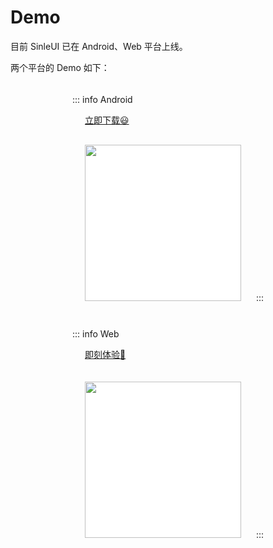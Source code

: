 # Demo

目前 SinleUI 已在 Android、Web 平台上线。

两个平台的 Demo 如下：

<div style="display: flex;flex-wrap: wrap;justify-content: center;align-items: center;">

<div style="padding: 5px">

::: info Android
<div class="primaryButton" style="margin: 10px 20px;"><a href="https://mp-89934525-7d76-46c4-971b-68d2f781ca56.cdn.bspapp.com/apks/sinleuidemo.apk">立即下载😃</a></div>
<img src="/assets/images/android_demo.svg" 
width="250px"
style="background: white;margin: 20px;" />
:::
</div>

<div style="padding: 5px">

::: info Web
<div class="primaryButton" style="margin: 10px 20px;"><a href="javascript:window.open('/demo/#/')">即刻体验🤣</a></div>

<img src="/assets/images/web_demo.svg" 
width="250px"
style="background: white;margin: 20px;" />
:::
</div>
</div>